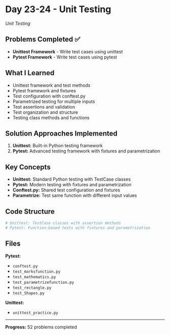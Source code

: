 # Day 23-24 - Unit Testing

*Unit Testing*

## Problems Completed ✅
- **Unittest Framework** - Write test cases using unittest
- **Pytest Framework** - Write test cases using pytest

## What I Learned
- Unittest framework and test methods
- Pytest framework and fixtures
- Test configuration with conftest.py
- Parametrized testing for multiple inputs
- Test assertions and validation
- Test organization and structure
- Testing class methods and functions

## Solution Approaches Implemented
1. **Unittest:** Built-in Python testing framework
2. **Pytest:** Advanced testing framework with fixtures and parametrization

## Key Concepts
- **Unittest:** Standard Python testing with TestCase classes
- **Pytest:** Modern testing with fixtures and parametrization
- **Conftest.py:** Shared test configuration and fixtures
- **Parametrize:** Test same function with different input values

## Code Structure
```python
# Unittest: TestCase classes with assertion methods
# Pytest: Function-based tests with fixtures and parametrization
```

## Files
**Pytest:**
- `conftest.py`
- `test_marksfunction.py`
- `test_mathematics.py`
- `test_parametrizefunction.py`
- `test_rectangle.py`
- `test_Shapes.py`

**Unittest:**
- `unittest_practice.py`

---
**Progress:** 52 problems completed